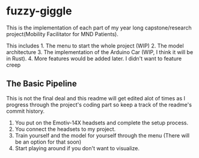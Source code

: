 # fuzzy-giggle

This is the implementation of each part of my year long capstone/research project(Mobility Facilitator for MND Patients).

This includes
    1. The menu to start the whole project (WIP)
    2. The model architecture
    3. The implementation of the Arduino Car (WIP, I think it will be in Rust).
    4. More features would be added later. I didn't want to feature creep 


## The Basic Pipeline
This is not the final deal and this readme will get edited alot of times as I progress through the project's coding part so keep a track of the readme's commit history. 

1. You put on the Emotiv-14X headsets and complete the setup process.
2. You connect the headsets to my project.
3. Train yourself and the model for yourself through the menu (There will be an option for that soon)
4. Start playing around if you don't want to visualize.
